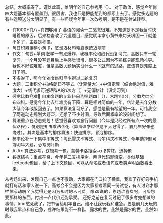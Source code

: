 
总结，大概率寄了。谨以此篇，给明年的自己参考用（）。
对于政治，感觉今年肖四大题基本都有覆盖到，很厉害。我也只是把能想到的都写上去了。感觉多选题的有些选项送分太明显了。有一些怀疑今年第一次改考纲，是不是在尝试转型。
+ 肖1000+肖八+肖四够用了
英语的阅读一二感觉很难，不知道是不是我当时快睡着的原因，后来检查改了六道题目。感觉明年拿小黄书来每天巩固一下就差不多了，主要是积累。
+ 每日积累推荐小黄书，感觉选材和难度很接近考研
+ 作文：句式+单词
数学一有点爆炸，我概率论和线代没复习完，高数只有一轮复习，一个月没写题目后上手感觉很懵，很多公式因为不熟练只能现场推导。我也不好说难度，但是高数大题确实没什么一下就有的思路，应该算是难度上升了吧。
+ 不多说了，照今年难度每科至少得过二轮复习
+ 大题：二重积分+拉格朗日不等式（计算量大）+中值定理（结合绝对值，难度大）+线代求可逆矩阵A的n次方（）+无偏估计（没复习到）
+ 感觉比数竞难🤡
自主命题的专业科目选择题四十分，大题110分，分数均匀分布四科。感觉今年比去年难度有下降，算是相对简单的一年，估计是去年分数太低今年改版回去了。如果算法复习好了，感觉是最有希望的一年。可惜我空了两道动态规划大题😇，还想了不少时间，导致后面概率论没时间想了。
+ 算法重点在动态规划！感觉很喜欢考旅行问题（今年是只经过所有点一次的最优路径），特别是矩阵乘法优化（算法课学过但是不太记得了，前几年好像也考过）。其次是基本的排序算法：快速排序，冒泡排序。
+ 概率论补一下集中不等式：切比雪夫不等式、马尔科夫不等式，今年选择题可能明年大题，必考贝叶斯
+ AI:A* 算法必考，逻辑考一题，蒙特卡洛搜索+α-β剪枝，选择题
+ 数据结构：重点在树，今年是二叉排序树，两道代码题填空，类似基础leetcode题目，给了上下文题目，可以从命名或者语句或者类声明函数看出来。

从考场出来，发现自己一点也不激动，大家都在门口拉了横幅，我拿了存好的手机就打电话和家人说一下。高考会不会是因为大家都考着同一份试卷，有人讨论才那样惊心动魄？我觉得还是因为那时的人可爱。像ZB说的，练题谁喜欢呢，可都想要那样的东西，付出一点代价还能承受。
还好之前在复习时记了很多考完想做的事情，tmd憋死我了。把书留给明年自己，谁不让我玩我和谁急。要是前几天玩的时候我早点和自己急，或许结果能不一样🥱。
露水的世，虽然是露水的世，虽然如此。